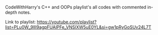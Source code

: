 CodeWithHarry's C++ and OOPs playlist's all codes with commented in-depth notes. 

Link to playlist: https://youtube.com/playlist?list=PLu0W_9lII9agpFUAlPFe_VNSlXW5uE0YL&si=gw1pRyGoSUv24L7T
